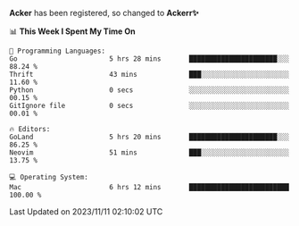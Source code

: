 **Acker** has been registered, so changed to **Ackerr✨**

<!--START_SECTION:waka-->
📊 **This Week I Spent My Time On** 

```text
💬 Programming Languages: 
Go                       5 hrs 28 mins       ██████████████████████░░░   88.24 % 
Thrift                   43 mins             ███░░░░░░░░░░░░░░░░░░░░░░   11.60 % 
Python                   0 secs              ░░░░░░░░░░░░░░░░░░░░░░░░░   00.15 % 
GitIgnore file           0 secs              ░░░░░░░░░░░░░░░░░░░░░░░░░   00.01 % 

🔥 Editors: 
GoLand                   5 hrs 20 mins       ██████████████████████░░░   86.25 % 
Neovim                   51 mins             ███░░░░░░░░░░░░░░░░░░░░░░   13.75 % 

💻 Operating System: 
Mac                      6 hrs 12 mins       █████████████████████████   100.00 % 
```


 Last Updated on 2023/11/11 02:10:02 UTC
<!--END_SECTION:waka-->
